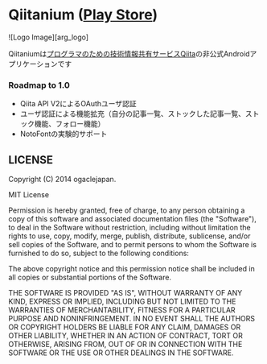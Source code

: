 Qiitanium ([Play Store][google_play_store])
====

![Logo Image][arg_logo]

Qiitaniumは[プログラマのための技術情報共有サービスQiita][qiita_url]の非公式Androidアプリケーションです


### Roadmap to 1.0

- Qiita API V2によるOAuthユーザ認証
- ユーザ認証による機能拡充（自分の記事一覧、ストックした記事一覧、ストック機能、フォロー機能）
- NotoFontの実験的サポート


## LICENSE

Copyright (C) 2014 ogaclejapan.

MIT License

Permission is hereby granted, free of charge, to any person obtaining
a copy of this software and associated documentation files (the
"Software"), to deal in the Software without restriction, including
without limitation the rights to use, copy, modify, merge, publish,
distribute, sublicense, and/or sell copies of the Software, and to
permit persons to whom the Software is furnished to do so, subject to
the following conditions:

The above copyright notice and this permission notice shall be
included in all copies or substantial portions of the Software.

THE SOFTWARE IS PROVIDED "AS IS", WITHOUT WARRANTY OF ANY KIND,
EXPRESS OR IMPLIED, INCLUDING BUT NOT LIMITED TO THE WARRANTIES OF
MERCHANTABILITY, FITNESS FOR A PARTICULAR PURPOSE AND
NONINFRINGEMENT. IN NO EVENT SHALL THE AUTHORS OR COPYRIGHT HOLDERS BE
LIABLE FOR ANY CLAIM, DAMAGES OR OTHER LIABILITY, WHETHER IN AN ACTION
OF CONTRACT, TORT OR OTHERWISE, ARISING FROM, OUT OF OR IN CONNECTION
WITH THE SOFTWARE OR THE USE OR OTHER DEALINGS IN THE SOFTWARE.


[google_play_store]: https://play.google.com/store/apps/details?id=com.ogaclejapan.qiitanium
[qiita_url]: https://qiita.com/
[art_logo]: https://raw.githubusercontent.com/ogaclejapan/Qiitanium/master/art/qiitanium_logo.png
